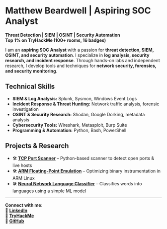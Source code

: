 <!-- ![Banner](https://github.com/mbeardwell/mbeardwell/blob/13f54e5414dea099cf19a55c4327883f81859eb0/main/banner.png)
-->
# Matthew Beardwell | Aspiring SOC Analyst

**Threat Detection | SIEM | OSINT | Security Automation**  
**Top 1% on TryHackMe (100+ rooms, 16 badges)**  

I am an **aspiring SOC Analyst** with a passion for **threat detection, SIEM, OSINT, and security automation**. I specialize in **log analysis, security research, and incident response**. Through hands-on labs and independent research, I develop tools and techniques for **network security, forensics, and security monitoring**.  

## **Technical Skills**
- **SIEM & Log Analysis:** Splunk, Sysmon, Windows Event Logs  
- **Incident Response & Threat Hunting:** Network traffic analysis, forensic investigation  
- **OSINT & Security Research:** Shodan, Google Dorking, metadata analysis  
- **Cybersecurity Tools:** Wireshark, Metasploit, Burp Suite  
- **Programming & Automation:** Python, Bash, PowerShell  

## **Projects & Research**
- 🛠️ **[TCP Port Scanner](https://github.com/mbeardwell/simple-port-scanner)** – Python-based scanner to detect open ports & live hosts  
- 🛠️ **[ARM Floating-Point Emulation](https://github.com/mbeardwell/arm-fp-emu)** – Optimizing binary instrumentation in ARM Linux  
- 🛠️ **[Neural Network Language Classifier](https://github.com/mbeardwell/language-guesser)** – Classifies words into languages using a simple ML model
  
---

**Connect with me:**  
🔗 **[LinkedIn](https://www.linkedin.com/in/mbeardwell)**  
🔗 **[TryHackMe](https://tryhackme.com/p/mbeardwell)**  
🔗 **[GitHub](https://github.com/mbeardwell)**  
